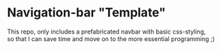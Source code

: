 # Navigation-bar "Template"

This repo, only includes a prefabricated navbar with basic css-styling,<br> 
so that I can save time and move on to the more essential programming ;)
